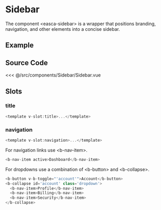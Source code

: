 # Sidebar

The component &lt;easca-sidebar&gt; is a wrapper that positions branding, navigation, and other elements into a concise sidebar.

## Example

<Demo componentName="examples-sidebar-doc" />

## Source Code

<SourceCode>
<<< @/src/components/Sidebar/Sidebar.vue
</SourceCode>

## Slots

### title

```javascript
<template v-slot:title>...</template>
```

### navigation

```javascript
<template v-slot:navigation>...</template>
```

For navigation links use &lt;b-nav-item&gt;.

```javascript
<b-nav-item active>Dashboard</b-nav-item>
```

For dropdowns use a combination of &lt;b-button&gt; and &lt;b-collapse&gt;.

```javascript
<b-button v-b-toggle="'account'">Account</b-button>
<b-collapse id='account' class='dropdown'>
  <b-nav-item>Profile</b-nav-item>
  <b-nav-item>Billing</b-nav-item>
  <b-nav-item>Security</b-nav-item>
</b-collapse>
```
